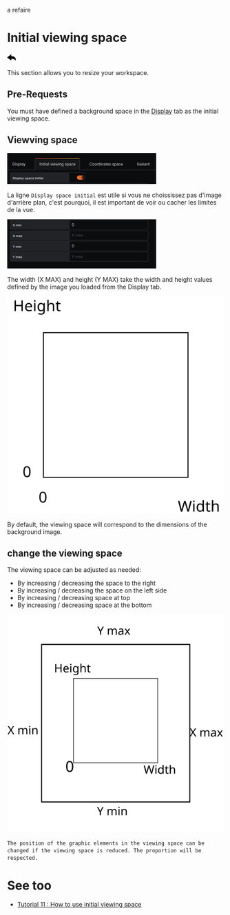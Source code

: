 a refaire

# Initial viewing space

[![](../../screenshots/other/Go-back.png)](README.md)

This section allows you to resize your workspace.

## Pre-Requests

You must have defined a background space in the [Display](display.md) tab as the initial viewing space.

## Viewving space

![display](../../screenshots/editor/initial/initial-space-border.jpg)

La ligne `Display space initial` est utile si vous ne choississez pas d'image d'arrière plan, c'est pourquoi, il est important de voir ou cacher les limites de la vue.

![display](../../screenshots/editor/initial/initial-space.jpg)

The width (X MAX) and height (Y MAX) take the width and height values defined by the image you loaded from the Display tab.

![init-space-compete](../../screenshots/editor/initial/initial-space-complete.svg)

By default, the viewing space will correspond to the dimensions of the background image.

## change the viewing space

The viewing space can be adjusted as needed:

- By increasing / decreasing the space to the right
- By increasing / decreasing the space on the left side
- By increasing / decreasing space at top
- By increasing / decreasing space at the bottom

![init-space-compete](../../screenshots/editor/initial/example.svg)

`The position of the graphic elements in the viewing space can be changed if the viewing space is reduced. The proportion will be respected.`

# See too

- [Tutorial 11 : How to use initial viewing space](../demo/tutorial11.md)
